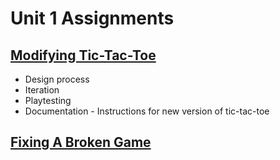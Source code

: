 # Unit 1 Assignments

## [Modifying Tic-Tac-Toe]()

* Design process
* Iteration
* Playtesting
* Documentation - Instructions for new version of tic-tac-toe

## [Fixing A Broken Game]()
